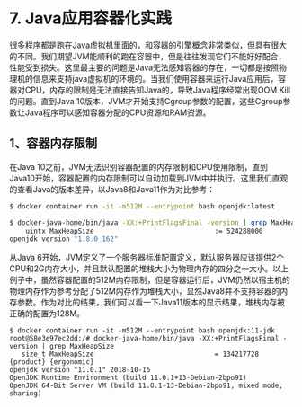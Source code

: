# 7. Java应用容器化实践

很多程序都是跑在Java虚拟机里面的，和容器的引擎概念非常类似，但具有很大的不同。我们期望JVM能顺利的跑在容器中，但是往往发现它们不能好好配合，性能受到损失。这里最主要的问题是Java无法感知容器的存在，一切都是按照物理机的信息来支持java虚拟机的环境的。当我们使用容器来运行Java应用后，容器对CPU，内存的限制是无法直接告知Java的，导致Java程序经常出现OOM Kill的问题。直到Java 10版本，JVM才开始支持Cgroup参数的配置，这些Cgroup参数让Java程序可以感知容器分配的CPU资源和RAM资源。

## 1、容器内存限制

在Java 10之前，JVM无法识别容器配置的内存限制和CPU使用限制，直到Java10开始，容器配置的内存限制可以自动加载到JVM中并执行。这里我们直观的查看Java的版本差异，以Java8和Java11作为对比参考：

```bash
$ docker container run -it -m512M --entrypoint bash openjdk:latest

$ docker-java-home/bin/java -XX:+PrintFlagsFinal -version | grep MaxHeapSize
    uintx MaxHeapSize                              := 524288000                          {product}
openjdk version "1.8.0_162"
```

从Java 6开始，JVM定义了一个服务器标准配置定义，默认服务器应该提供2个CPU和2G内存大小，并且默认配置的堆栈大小为物理内存的四分之一大小。以上例子中，虽然容器配置的512M内存限制，但是容器运行后，JVM仍然以宿主机的物理内存作为参考分配了512M内存作为堆栈大小，显然Java8并不支持容器的内存参数。作为对比的结果，我们可以看一下Java11版本的显示结果，堆栈内存被正确的配置为128M。

```text
$ docker container run -it -m512M --entrypoint bash openjdk:11-jdk
root@58e3e97ec2dd:/# docker-java-home/bin/java -XX:+PrintFlagsFinal -version | grep MaxHeapSize
   size_t MaxHeapSize                              = 134217728                                 {product} {ergonomic}
openjdk version "11.0.1" 2018-10-16
OpenJDK Runtime Environment (build 11.0.1+13-Debian-2bpo91)
OpenJDK 64-Bit Server VM (build 11.0.1+13-Debian-2bpo91, mixed mode, sharing)
```






